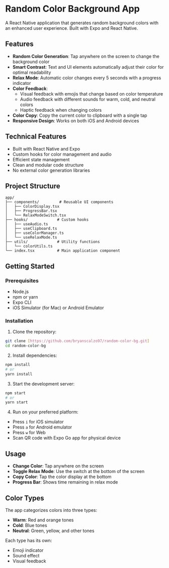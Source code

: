 # Random Color Background App

A React Native application that generates random background colors with an enhanced user experience. Built with Expo and React Native.

## Features

- **Random Color Generation**: Tap anywhere on the screen to change the background color
- **Smart Contrast**: Text and UI elements automatically adjust their color for optimal readability
- **Relax Mode**: Automatic color changes every 5 seconds with a progress indicator
- **Color Feedback**:
  - Visual feedback with emojis that change based on color temperature
  - Audio feedback with different sounds for warm, cold, and neutral colors
  - Haptic feedback when changing colors
- **Color Copy**: Copy the current color to clipboard with a single tap
- **Responsive Design**: Works on both iOS and Android devices

## Technical Features

- Built with React Native and Expo
- Custom hooks for color management and audio
- Efficient state management
- Clean and modular code structure
- No external color generation libraries

## Project Structure

```
app/
├── components/         # Reusable UI components
│   ├── ColorDisplay.tsx
│   ├── ProgressBar.tsx
│   └── RelaxModeSwitch.tsx
├── hooks/             # Custom hooks
│   ├── useAudio.ts
│   ├── useClipboard.ts
│   ├── useColorManager.ts
│   └── useRelaxMode.ts
├── utils/             # Utility functions
│   └── colorUtils.ts
└── index.tsx          # Main application component
```

## Getting Started

### Prerequisites

- Node.js
- npm or yarn
- Expo CLI
- iOS Simulator (for Mac) or Android Emulator

### Installation

1. Clone the repository:

```bash
git clone [https://github.com/bryanscalzo97/random-color-bg.git]
cd random-color-bg
```

2. Install dependencies:

```bash
npm install
# or
yarn install
```

3. Start the development server:

```bash
npm start
# or
yarn start
```

4. Run on your preferred platform:

- Press `i` for iOS simulator
- Press `a` for Android emulator
- Press `w` for Web
- Scan QR code with Expo Go app for physical device

## Usage

- **Change Color**: Tap anywhere on the screen
- **Toggle Relax Mode**: Use the switch at the bottom of the screen
- **Copy Color**: Tap the color display at the bottom
- **Progress Bar**: Shows time remaining in relax mode

## Color Types

The app categorizes colors into three types:

- **Warm**: Red and orange tones
- **Cold**: Blue tones
- **Neutral**: Green, yellow, and other tones

Each type has its own:

- Emoji indicator
- Sound effect
- Visual feedback
